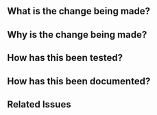 ## What is the change being made?

## Why is the change being made?

## How has this been tested?

## How has this been documented?

## Related Issues
